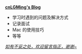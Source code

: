 **[cnLGMing's Blog](http://www.liuguangmingcn.com/)**

- 学习时遇到的问题及解决方式
- 记录面试
- Mac 的使用技巧
- 等等



*<u>如有不妥之处，欢迎留言指正，谢谢~</u>*